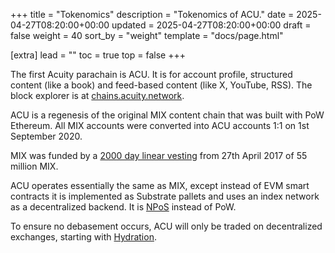 +++
title = "Tokenomics"
description = "Tokenomics of ACU."
date = 2025-04-27T08:20:00+00:00
updated = 2025-04-27T08:20:00+00:00
draft = false
weight = 40
sort_by = "weight"
template = "docs/page.html"

[extra]
lead = ""
toc = true
top = false
+++

The first Acuity parachain is ACU. It is for account profile, structured content (like a book) and feed-based content (like X, YouTube, RSS). The block explorer is at <a href="https://chains.acuity.network/">chains.acuity.network</a>.

ACU is a regenesis of the original MIX content chain that was built with PoW Ethereum. All MIX accounts were converted into ACU accounts 1:1 on 1st September 2020.

MIX was funded by a [2000 day linear vesting](https://docs.mix-blockchain.org/en/latest/issuance.html) from 27th April 2017 of 55 million MIX.

ACU operates essentially the same as MIX, except instead of EVM smart contracts it is implemented as Substrate pallets and uses an index network as a decentralized backend. It is [NPoS](https://docs.polkadot.com/polkadot-protocol/architecture/polkadot-chain/pos-consensus/#) instead of PoW.

To ensure no debasement occurs, ACU will only be traded on decentralized exchanges, starting with [Hydration](https://hydration.net/).
